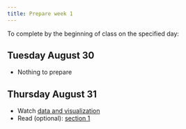 ```yaml
---
title: Prepare week 1
---
```


To complete by the beginning of class on the specified day:

## Tuesday August 30

- Nothing to prepare

## Thursday August 31

- Watch [data and visualization](https://www.youtube.com/watch?v=FddF4b_GuTI)
- Read (optional): [section 1](https://openintro-ims.netlify.app/index.html)